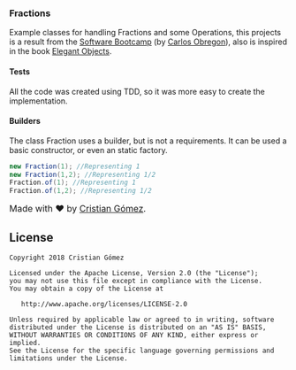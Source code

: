 ### Fractions

Example classes for handling Fractions and some Operations, this projects is a result from the 
[Software Bootcamp](https://www.youtube.com/watch?v=g8bXwYU1Y7U&list=PLnoPakspmPo6E_ySkPtmXr6-xu-75eCo4) 
(by [Carlos Obregon](https://twitter.com/gaijinco)), also is inspired in the book 
[Elegant Objects](www.yegor256.com/elegant-objects.html). 

#### Tests

All the code was created using TDD, so it was more easy to create the implementation.

#### Builders

The class Fraction uses a builder, but is not a requirements. It can be used a basic constructor, 
or even an static factory.

```java
new Fraction(1); //Representing 1
new Fraction(1,2); //Representing 1/2
Fraction.of(1); //Representing 1
Fraction.of(1,2); //Representing 1/2
```


<font size="3">Made with :heart: by [Cristian Gómez](https://twitter.com/iyubinest).</font>

License
-------

    Copyright 2018 Cristian Gómez

    Licensed under the Apache License, Version 2.0 (the "License");
    you may not use this file except in compliance with the License.
    You may obtain a copy of the License at

       http://www.apache.org/licenses/LICENSE-2.0

    Unless required by applicable law or agreed to in writing, software
    distributed under the License is distributed on an "AS IS" BASIS,
    WITHOUT WARRANTIES OR CONDITIONS OF ANY KIND, either express or implied.
    See the License for the specific language governing permissions and
    limitations under the License.